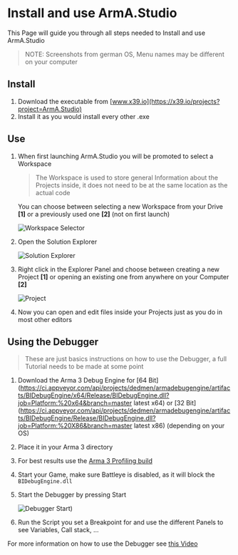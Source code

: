 # Install and use ArmA.Studio

This Page will guide you through all steps needed to Install and use ArmA.Studio

> NOTE: Screenshots from german OS, Menu names may be different on your computer

## Install

1. Download the executable from [www.x39.io](https://x39.io/projects?project=ArmA.Studio)
2. Install it as you would install every other .exe

## Use

1. When first launching ArmA.Studio you will be promoted to select a Workspace

   > The Workspace is used to store general Information about the Projects inside, it does not need to be at the same location as the actual code

   You can choose between selecting a new Workspace from your Drive **[1]** or a previously used one **[2]** (not on first launch)

   ![Workspace Selector](https://raw.githubusercontent.com/wiki/ArmA-Studio/ArmA.Studio/images/workspace.png)

2. Open the Solution Explorer

   ![Solution Explorer](https://raw.githubusercontent.com/wiki/ArmA-Studio/ArmA.Studio/images/explorer.png)

3. Right click in the Explorer Panel and choose between creating a new Project **[1]** or opening an existing one from anywhere on your Computer **[2]**

   ![Project](https://raw.githubusercontent.com/wiki/ArmA-Studio/ArmA.Studio/images/project.png)

4. Now you can open and edit files inside your Projects just as you do in most other editors



## Using the Debugger

> These are just basics instructions on how to use the Debugger, a full Tutorial needs to be made at some point

1. Download the Arma 3 Debug Engine for [64 Bit](https://ci.appveyor.com/api/projects/dedmen/armadebugengine/artifacts/BIDebugEngine/x64/Release/BIDebugEngine.dll?job=Platform:%20x64&branch=master latest x64) or [32 Bit](https://ci.appveyor.com/api/projects/dedmen/armadebugengine/artifacts/BIDebugEngine/Release/BIDebugEngine.dll?job=Platform:%20X86&branch=master latest x86) (depending on your OS)

2. Place it in your Arma 3 directory

3. For best results use the [Arma 3 Profiling build](https://forums.bistudio.com/forums/topic/160288-arma-3-stable-server-168-performance-binary-feedback/)

4. Start your Game, make sure Battleye is disabled, as it will block the `BIDebugEngine.dll`

5. Start the Debugger by pressing Start

   ![Debugger Start](https://raw.githubusercontent.com/wiki/ArmA-Studio/ArmA.Studio/images/debugger.png))

6. Run the Script you set a Breakpoint for and use the different Panels to see Variables, Call stack, ...




For more information on how to use the Debugger see [this Video](https://www.youtube.com/watch?v=R4Q79bpeA10)
